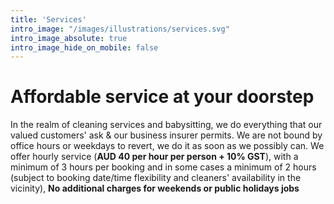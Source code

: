 ```yaml
---
title: 'Services'
intro_image: "/images/illustrations/services.svg"
intro_image_absolute: true
intro_image_hide_on_mobile: false
---
```


# Affordable service at your doorstep

In the realm of cleaning services and babysitting, we do everything 
that our valued customers' ask & our business insurer permits.
We are not bound by office hours or weekdays to revert, we do it as soon as we possibly can. We offer hourly service  (**AUD 40 per hour per person + 10% GST**),
with a minimum of 3 hours per booking and in some cases a minimum of 2 hours (subject to booking date/time flexibility and cleaners' availability in the vicinity),
**No additional charges for weekends or public holidays jobs**
